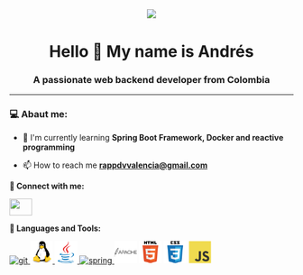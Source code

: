 <div id="header" align="center">
   <img src = "https://media.giphy.com/media/xT9IgzoKnwFNmISR8I/giphy.gif" witdht="200">
   <h1 align="center">Hello 👋 My name is Andrés</h1>
   <h3 align="center">A passionate web backend developer from Colombia</h3>
</div>

---

### 💻 Abaut me:

- 🌱 I'm currently learning **Spring Boot Framework, Docker and reactive programming**

- 📫 How to reach me **rappdvvalencia@gmail.com**

**🔗 Connect with me:**

<a href="https://www.linkedin.com/in/andres-valencia-arenas/" target="blank"><img align="center" src="https://raw.githubusercontent.com/rahuldkjain/github-profile-readme-generator/master/src/images/icons/Social/linked-in-alt.svg"  height="30" width="40" /></a>

**🔨 Languages and Tools:**


<a href="https://git-scm.com/" target="_blank" rel="noreferrer"> <img src="https://www.vectorlogo.zone/logos/git-scm/git-scm-icon.svg" alt="git" width="40" height="40"/> </a> <a href="https://www.linux.org/" target="_blank" rel="noreferrer"> <img src="https://raw.githubusercontent.com/devicons/devicon/master/icons/linux/linux-original.svg" alt="linux" width="40" height="40"/> </a> <a href="https://www.java.com" target="_blank" rel="noreferrer"> <img src="https://raw.githubusercontent.com/devicons/devicon/master/icons/java/java-original.svg" alt="java" width="40" height="40"/> </a> <a href="https://spring.io/" target="_blank" rel="noreferrer"> <img src="https://www.vectorlogo.zone/logos/springio/springio-icon.svg" alt="spring" width="40" height="40"/> </a> <a rel="noreferrer"> <img src="https://github.com/devicons/devicon/blob/master/icons/apache/apache-line-wordmark.svg" alt="git" width="40" height="40"/> </a> <a rel="noreferrer"> <img src="https://github.com/devicons/devicon/blob/master/icons/html5/html5-original-wordmark.svg" alt="git" width="40" height="40"/> </a> <a rel="noreferrer"> <img src="https://github.com/devicons/devicon/blob/master/icons/css3/css3-original-wordmark.svg" alt="git" width="40" height="40"/> </a> <a rel="noreferrer"> <img src="https://github.com/devicons/devicon/blob/master/icons/javascript/javascript-original.svg" alt="git" width="40" height="40"/> </a>


<!--
**AFVA7/AFVA7** is a ✨ _special_ ✨ repository because its `README.md` (this file) appears on your GitHub profile.

Here are some ideas to get you started:

- 🔭 I’m currently working on ...
- 🌱 I’m currently learning ...
- 👯 I’m looking to collaborate on ...
- 🤔 I’m looking for help with ...
- 💬 Ask me about ...
- 📫 How to reach me: ...
- 😄 Pronouns: ...
- ⚡ Fun fact: ...
-->
